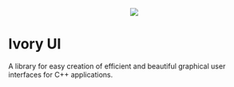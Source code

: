 <p align="center">
   <img src="https://user-images.githubusercontent.com/49065176/185808557-cc4c17e7-d560-4a7f-9955-a1eb163319fd.png">
</p>

 # Ivory UI
 A library for easy creation of efficient and beautiful graphical user interfaces for C++ applications. 

